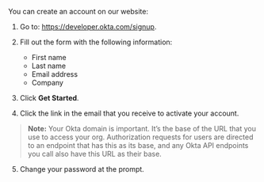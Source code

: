 You can create an account on our website:

1. Go to: <https://developer.okta.com/signup>.

2. Fill out the form with the following information:

    - First name
    - Last name
    - Email address
    - Company

3. Click **Get Started**.

4. Click the link in the email that you receive to activate your account.

> **Note:** Your Okta domain is important. It’s the base of the URL that you use to access your org.  Authorization requests for users are directed to an endpoint that has this as its base, and any Okta API endpoints you call also have this URL as their base.

5. Change your password at the prompt.
